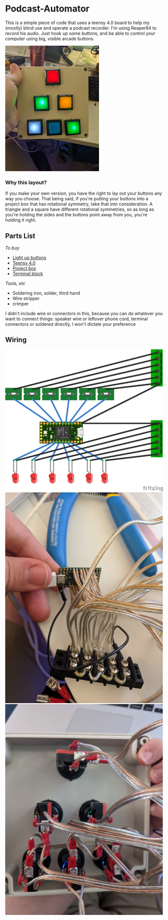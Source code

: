 # Podcast-Automator

This is a simple piece of code that uses a teensy 4.0 board to help my (mostly) blind use and operate a podcast recorder. I'm using Reaper64 to record his audio. Just hook up some buttons, and be able to control your computer using big, visible arcade buttons. 

<img src="https://raw.githubusercontent.com/ntatko/Podcast-Automator/main/docs/wiring_button_face.jpg" width="300" />

### Why this layout?

If you make your own version, you have the right to lay out your buttons any way you choose. That being said, if you're putting your buttons into a project box that has rotational symmetry, take that into consideration. A triangle and a square have different rotational symmetries, so as long as you're holding the sides and the buttons point away from you, you're holding it right.

## Parts List

*To buy*
* [Light up buttons](https://www.amazon.com/gp/product/B06XBLH25X/ref=ppx_yo_dt_b_search_asin_title?ie=UTF8&psc=1)
* [Teensy 4.0](https://www.amazon.com/PJRC-Teensy-4-0-Without-pins/dp/B07W5J3WNH/ref=sr_1_2?dchild=1&keywords=teensy+4.0&qid=1606692355&sr=8-2)
* [Project box](https://www.amazon.com/gp/product/B083HSD9HZ/ref=ppx_yo_dt_b_asin_title_o00_s00?ie=UTF8&psc=1)
* [Terminal block](https://www.amazon.com/gp/product/B076BR7RSH/ref=ppx_yo_dt_b_search_asin_title?ie=UTF8&psc=1)

*Tools, etc*
* Soldering iron, solder, third hand
* Wire stripper
* crimper

I didn't include wire or connectors in this, because you can do whatever you want to connect things: speaker wire or leftover phone cord, terminal connectors or soldered directly, I won't dictate your preference


## Wiring

![simple fritzing wiring diagram](https://raw.githubusercontent.com/ntatko/Podcast-Automator/main/docs/fritzing_drawing.png)
![teensy and terminal block](https://raw.githubusercontent.com/ntatko/Podcast-Automator/main/docs/wiring_terminal_block.jpg)
![back of buttons](https://raw.githubusercontent.com/ntatko/Podcast-Automator/main/docs/wiring_buttons.jpg)

